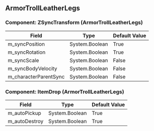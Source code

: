 ## ArmorTrollLeatherLegs

### Component: ZSyncTransform (ArmorTrollLeatherLegs)

|Field|Type|Default Value|
|-----|----|-------------|
|m_syncPosition|System.Boolean|True|
|m_syncRotation|System.Boolean|True|
|m_syncScale|System.Boolean|False|
|m_syncBodyVelocity|System.Boolean|False|
|m_characterParentSync|System.Boolean|False|

### Component: ItemDrop (ArmorTrollLeatherLegs)

|Field|Type|Default Value|
|-----|----|-------------|
|m_autoPickup|System.Boolean|True|
|m_autoDestroy|System.Boolean|True|

